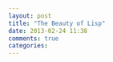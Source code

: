 ```yaml
---
layout: post
title: "The Beauty of Lisp"
date: 2013-02-24 11:38
comments: true
categories: 
---
```

